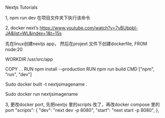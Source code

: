 Nextjs Tutorials 

1, npm run dev 在项目文件夹下执行该命令

2, docker next’s
https://www.youtube.com/watch?v=7vBUbpbl-JA&list=WL&index=1&t=15s

先在linux创建nextjs app， 然后在projext 文件下创建dockerfile,
FROM node:20

WORKDIR /usr/src/app

COPY . .
RUN npm install --production
RUN npm run build
CMD ["npm", "run", "dev"]

Sudo docker built -t nextjsimagename .

Sudo docker run nextjsimagename

3, 更改docker port, 先把nextjs 里的scripts 改了，再改docker compose 里的port
 "scripts": { 
       "dev": "next dev -p 8080",
       "start": "next start -p 8080",
},
